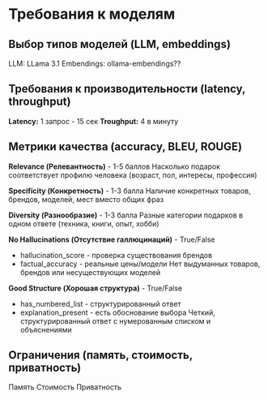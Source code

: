 # Требования к моделям

## Выбор типов моделей (LLM, embeddings)
LLM: LLama 3.1
Embendings: ollama-embendings??

## Требования к производительности (latency, throughput)
**Latency:** 1 запрос - 15 сек
**Troughput:** 4 в минуту

## Метрики качества (accuracy, BLEU, ROUGE)
**Relevance (Релевантность)** - 1-5 баллов
Насколько подарок соответствует профилю человека (возраст, пол, интересы, профессия)

**Specificity (Конкретность)** - 1-3 балла
Наличие конкретных товаров, брендов, моделей, мест вместо общих фраз

**Diversity (Разнообразие)** - 1-3 балла
Разные категории подарков в одном ответе (техника, книги, опыт, хобби)

**No Hallucinations (Отсутствие галлюцинаций)** - True/False
- hallucination_score - проверка существования брендов
- factual_accuracy - реальные цены/модели
Нет выдуманных товаров, брендов или несуществующих моделей

**Good Structure (Хорошая структура)** - True/False
- has_numbered_list - структурированный ответ
- explanation_present - есть обоснование выбора
Четкий, структурированный ответ с нумерованным списком и объяснениями


## Ограничения (память, стоимость, приватность)
Память 
Стоимость
Приватность